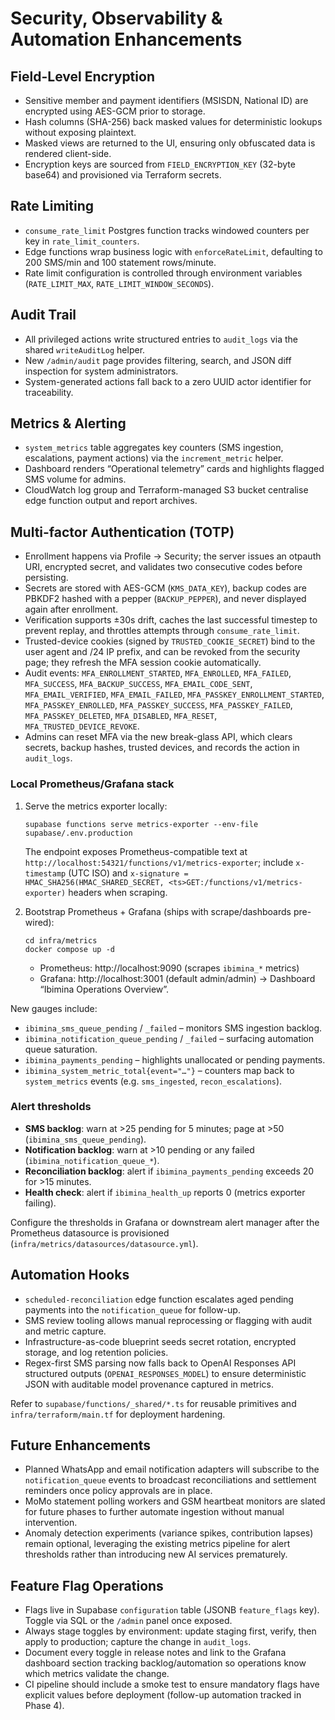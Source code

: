 # Security, Observability & Automation Enhancements

## Field-Level Encryption

- Sensitive member and payment identifiers (MSISDN, National ID) are encrypted
  using AES-GCM prior to storage.
- Hash columns (SHA-256) back masked values for deterministic lookups without
  exposing plaintext.
- Masked views are returned to the UI, ensuring only obfuscated data is rendered
  client-side.
- Encryption keys are sourced from `FIELD_ENCRYPTION_KEY` (32-byte base64) and
  provisioned via Terraform secrets.

## Rate Limiting

- `consume_rate_limit` Postgres function tracks windowed counters per key in
  `rate_limit_counters`.
- Edge functions wrap business logic with `enforceRateLimit`, defaulting to 200
  SMS/min and 100 statement rows/minute.
- Rate limit configuration is controlled through environment variables
  (`RATE_LIMIT_MAX`, `RATE_LIMIT_WINDOW_SECONDS`).

## Audit Trail

- All privileged actions write structured entries to `audit_logs` via the shared
  `writeAuditLog` helper.
- New `/admin/audit` page provides filtering, search, and JSON diff inspection
  for system administrators.
- System-generated actions fall back to a zero UUID actor identifier for
  traceability.

## Metrics & Alerting

- `system_metrics` table aggregates key counters (SMS ingestion, escalations,
  payment actions) via the `increment_metric` helper.
- Dashboard renders “Operational telemetry” cards and highlights flagged SMS
  volume for admins.
- CloudWatch log group and Terraform-managed S3 bucket centralise edge function
  output and report archives.

## Multi-factor Authentication (TOTP)

- Enrollment happens via Profile → Security; the server issues an otpauth URI,
  encrypted secret, and validates two consecutive codes before persisting.
- Secrets are stored with AES-GCM (`KMS_DATA_KEY`), backup codes are PBKDF2
  hashed with a pepper (`BACKUP_PEPPER`), and never displayed again after
  enrollment.
- Verification supports ±30s drift, caches the last successful timestep to
  prevent replay, and throttles attempts through `consume_rate_limit`.
- Trusted-device cookies (signed by `TRUSTED_COOKIE_SECRET`) bind to the user
  agent and /24 IP prefix, and can be revoked from the security page; they
  refresh the MFA session cookie automatically.
- Audit events: `MFA_ENROLLMENT_STARTED`, `MFA_ENROLLED`, `MFA_FAILED`,
  `MFA_SUCCESS`, `MFA_BACKUP_SUCCESS`, `MFA_EMAIL_CODE_SENT`,
  `MFA_EMAIL_VERIFIED`, `MFA_EMAIL_FAILED`, `MFA_PASSKEY_ENROLLMENT_STARTED`,
  `MFA_PASSKEY_ENROLLED`, `MFA_PASSKEY_SUCCESS`, `MFA_PASSKEY_FAILED`,
  `MFA_PASSKEY_DELETED`, `MFA_DISABLED`, `MFA_RESET`,
  `MFA_TRUSTED_DEVICE_REVOKE`.
- Admins can reset MFA via the new break-glass API, which clears secrets, backup
  hashes, trusted devices, and records the action in `audit_logs`.

### Local Prometheus/Grafana stack

1. Serve the metrics exporter locally:
   ```
   supabase functions serve metrics-exporter --env-file supabase/.env.production
   ```
   The endpoint exposes Prometheus-compatible text at
   `http://localhost:54321/functions/v1/metrics-exporter`; include `x-timestamp`
   (UTC ISO) and
   `x-signature = HMAC_SHA256(HMAC_SHARED_SECRET, <ts>GET:/functions/v1/metrics-exporter)`
   headers when scraping.
2. Bootstrap Prometheus + Grafana (ships with scrape/dashboards pre-wired):
   ```
   cd infra/metrics
   docker compose up -d
   ```

   - Prometheus: http://localhost:9090 (scrapes `ibimina_*` metrics)
   - Grafana: http://localhost:3001 (default admin/admin) → Dashboard “Ibimina
     Operations Overview”.

New gauges include:

- `ibimina_sms_queue_pending` / `_failed` – monitors SMS ingestion backlog.
- `ibimina_notification_queue_pending` / `_failed` – surfacing automation queue
  saturation.
- `ibimina_payments_pending` – highlights unallocated or pending payments.
- `ibimina_system_metric_total{event="…"}` – counters map back to
  `system_metrics` events (e.g. `sms_ingested`, `recon_escalations`).

### Alert thresholds

- **SMS backlog**: warn at >25 pending for 5 minutes; page at >50
  (`ibimina_sms_queue_pending`).
- **Notification backlog**: warn at >10 pending or any failed
  (`ibimina_notification_queue_*`).
- **Reconciliation backlog**: alert if `ibimina_payments_pending` exceeds 20
  for >15 minutes.
- **Health check**: alert if `ibimina_health_up` reports 0 (metrics exporter
  failing).

Configure the thresholds in Grafana or downstream alert manager after the
Prometheus datasource is provisioned
(`infra/metrics/datasources/datasource.yml`).

## Automation Hooks

- `scheduled-reconciliation` edge function escalates aged pending payments into
  the `notification_queue` for follow-up.
- SMS review tooling allows manual reprocessing or flagging with audit and
  metric capture.
- Infrastructure-as-code blueprint seeds secret rotation, encrypted storage, and
  log retention policies.
- Regex-first SMS parsing now falls back to OpenAI Responses API structured
  outputs (`OPENAI_RESPONSES_MODEL`) to ensure deterministic JSON with auditable
  model provenance captured in metrics.

Refer to `supabase/functions/_shared/*.ts` for reusable primitives and
`infra/terraform/main.tf` for deployment hardening.

## Future Enhancements

- Planned WhatsApp and email notification adapters will subscribe to the
  `notification_queue` events to broadcast reconciliations and settlement
  reminders once policy approvals are in place.
- MoMo statement polling workers and GSM heartbeat monitors are slated for
  future phases to further automate ingestion without manual intervention.
- Anomaly detection experiments (variance spikes, contribution lapses) remain
  optional, leveraging the existing metrics pipeline for alert thresholds rather
  than introducing new AI services prematurely.

## Feature Flag Operations

- Flags live in Supabase `configuration` table (JSONB `feature_flags` key).
  Toggle via SQL or the `/admin` panel once exposed.
- Always stage toggles by environment: update staging first, verify, then apply
  to production; capture the change in `audit_logs`.
- Document every toggle in release notes and link to the Grafana dashboard
  section tracking backlog/automation so operations know which metrics validate
  the change.
- CI pipeline should include a smoke test to ensure mandatory flags have
  explicit values before deployment (follow-up automation tracked in Phase 4).
